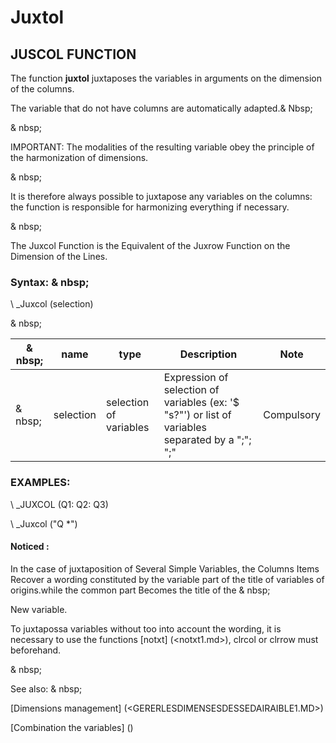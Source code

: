 # Juxtol

## JUSCOL FUNCTION

The function **juxtol** juxtaposes the variables in arguments on the dimension of the columns.

The variable that do not have columns are automatically adapted.& Nbsp;

& nbsp;

IMPORTANT: The modalities of the resulting variable obey the principle of the harmonization of dimensions.

& nbsp;

It is therefore always possible to juxtapose any variables on the columns: the function is responsible for harmonizing everything if necessary.

& nbsp;

The Juxcol Function is the Equivalent of the Juxrow Function on the Dimension of the Lines.

### Syntax: & nbsp;

\ _Juxcol (selection)

& nbsp;

| & nbsp; | **name** | **type** | **Description** | **Note** |
| --- | --- | --- | --- | --- |
| & nbsp; | selection | selection of variables | Expression of selection of variables (ex: '$ "s?"') or list of variables separated by a ";"; ";"| Compulsory |

### EXAMPLES:

\ _JUXCOL (Q1: Q2: Q3)

\ _Juxcol ("Q \*")

#### Noticed :

In the case of juxtaposition of Several Simple Variables, the Columns Items Recover a wording constituted by the variable part of the title of variables of origins.while the common part Becomes the title of the & nbsp;

New variable.

To juxtapossa variables without too into account the wording, it is necessary to use the functions [notxt] (<notxt1.md>), clrcol or clrrow must beforehand.

& nbsp;

See also: & nbsp;

[Dimensions management] (<GERERLESDIMENSESDESSEDAIRAIBLE1.MD>)

[Combination the variables] (<combination thevariables1.md>)